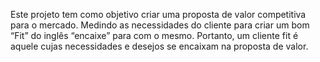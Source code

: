 Este projeto tem como objetivo criar uma proposta de valor competitiva para o mercado. Medindo as necessidades do cliente para criar um bom “Fit” do inglês “encaixe” para com o mesmo. Portanto, um cliente fit é aquele cujas necessidades e desejos se encaixam na proposta de valor.  

                                        
